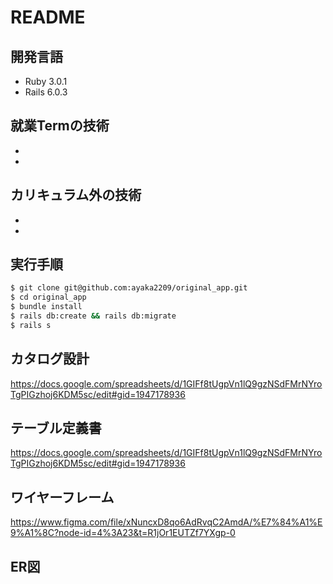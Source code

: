 # README 

## 開発言語 
- Ruby 3.0.1  
- Rails 6.0.3  
## 就業Termの技術 
-  
-  
## カリキュラム外の技術 
-  
-  
## 実行手順 
```bash
$ git clone git@github.com:ayaka2209/original_app.git    
$ cd original_app    
$ bundle install 
$ rails db:create && rails db:migrate 
$ rails s  
 ``` 

## カタログ設計 
https://docs.google.com/spreadsheets/d/1GIFf8tUgpVn1lQ9gzNSdFMrNYroTgPIGzhoj6KDM5sc/edit#gid=1947178936    

## テーブル定義書  
https://docs.google.com/spreadsheets/d/1GIFf8tUgpVn1lQ9gzNSdFMrNYroTgPIGzhoj6KDM5sc/edit#gid=1947178936    
## ワイヤーフレーム 
https://www.figma.com/file/xNuncxD8qo6AdRvqC2AmdA/%E7%84%A1%E9%A1%8C?node-id=4%3A23&t=R1jOr1EUTZf7YXgp-0    
## ER図  
 











